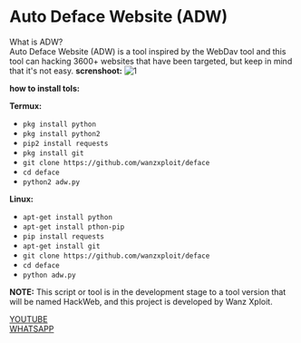 # Auto Deface Website (ADW)

What is ADW?<br>
Auto Deface Website (ADW) is a tool inspired by the WebDav tool and this tool can hacking 3600+ websites that have been targeted, but keep in mind that it's not easy.
**screnshoot:**
![1](https://raw.githubusercontent.com/wanzxploit/deface/main/adw.png)

**how to install tols:**

**Termux:**
* `pkg install python`
* `pkg install python2`
* `pip2 install requests`
* `pkg install git`
* `git clone https://github.com/wanzxploit/deface`
* `cd deface`
* `python2 adw.py`

**Linux:**
* `apt-get install python`
* `apt-get install pthon-pip`
* `pip install requests`
* `apt-get install git`
* `git clone https://github.com/wanzxploit/deface`
* `cd deface`
* `python adw.py`

**NOTE:** This script or tool is in the development stage to a tool version that will be named HackWeb, and this project is developed by Wanz Xploit.


[YOUTUBE](https://www.youtube.com/c/WanzXploit) <br>
[WHATSAPP](https://wa.me/+62881037302039)
